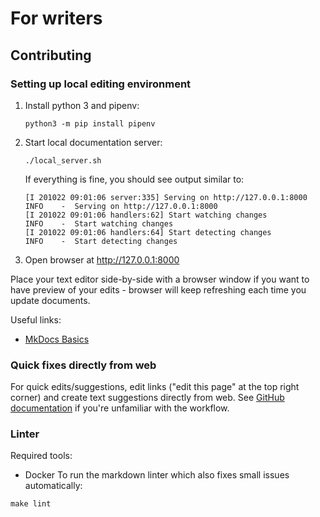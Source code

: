 # For writers

## Contributing

### Setting up local editing environment

1. Install python 3 and pipenv:

    ```
    python3 -m pip install pipenv
    ```

2. Start local documentation server:

    ```
    ./local_server.sh
    ```

    If everything is fine, you should see output similar to:

    ```
    [I 201022 09:01:06 server:335] Serving on http://127.0.0.1:8000
    INFO    -  Serving on http://127.0.0.1:8000
    [I 201022 09:01:06 handlers:62] Start watching changes
    INFO    -  Start watching changes
    [I 201022 09:01:06 handlers:64] Start detecting changes
    INFO    -  Start detecting changes
    ```

3. Open browser at <!-- markdown-link-check-disable-line --> <http://127.0.0.1:8000>

Place your text editor side-by-side with a browser window if you want to have preview of your edits - browser will
keep refreshing each time you update documents.

Useful links:

* [MkDocs Basics](https://www.mkdocs.org/user-guide/writing-your-docs/)

### Quick fixes directly from web

For quick edits/suggestions, edit links ("edit this page" at the top right corner) and create text suggestions directly
from web. See [GitHub documentation](https://docs.github.com/en/free-pro-team@latest/github/managing-files-in-a-repository/editing-files-in-your-repository)
if you're unfamiliar with the workflow.

### Linter
Required tools:
* Docker
To run the markdown linter which also fixes small issues automatically:

```shell
make lint
```
